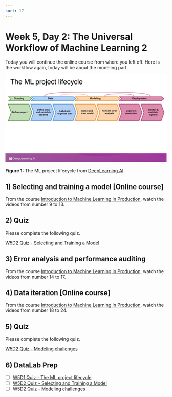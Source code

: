 ```yaml
---
sort: 17
---
```


# Week 5, Day 2: The Universal Workflow of Machine Learning 2

Today you will continue the online course from where you left off. Here is the workflow again, today will be about the modeling part.

<img src="./images/lifecycle.png" width="800">

**Figure 1:** The ML project lifecycle from [DeepLearning.AI](https://www.deeplearning.ai/)

## 1) Selecting and training a model [Online course]

From the course [Introduction to Machine Learning in Production](https://youtube.com/playlist?list=PLkDaE6sCZn6GMoA0wbpJLi3t34Gd8l0aK), watch the videos from number 9 to 13.

## 2) Quiz

Please complete the following quiz.

[W5D2 Quiz - Selecting and Training a Model](https://forms.office.com/e/CNWZsMWrEV)

## 3) Error analysis and performance auditing

From the course [Introduction to Machine Learning in Production](https://youtube.com/playlist?list=PLkDaE6sCZn6GMoA0wbpJLi3t34Gd8l0aK), watch the videos from number 14 to 17.

## 4) Data iteration [Online course]

From the course [Introduction to Machine Learning in Production](https://youtube.com/playlist?list=PLkDaE6sCZn6GMoA0wbpJLi3t34Gd8l0aK), watch the videos from number 18 to 24.

## 5) Quiz

Please complete the following quiz.

[W5D2 Quiz - Modeling challenges](https://forms.office.com/e/hQkD1AtvVQ)

## 6) DataLab Prep

- [ ] [W5D1 Quiz - The ML project lifecycle](https://forms.office.com/e/uqnxkGS9i2)
- [ ] [W5D2 Quiz - Selecting and Training a Model](https://forms.office.com/e/CNWZsMWrEV)
- [ ] [W5D2 Quiz - Modeling challenges](https://forms.office.com/e/hQkD1AtvVQ)
